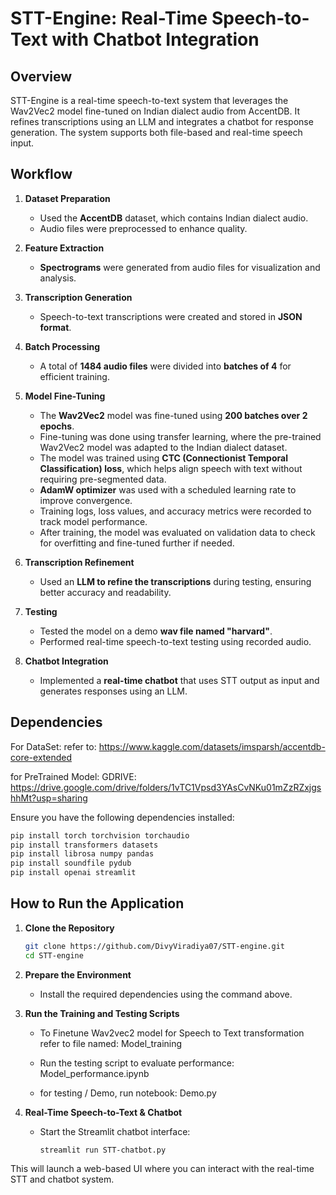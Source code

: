 # STT-Engine: Real-Time Speech-to-Text with Chatbot Integration

## Overview
STT-Engine is a real-time speech-to-text system that leverages the Wav2Vec2 model fine-tuned on Indian dialect audio from AccentDB. It refines transcriptions using an LLM and integrates a chatbot for response generation. The system supports both file-based and real-time speech input.

## Workflow

1. **Dataset Preparation**
   - Used the **AccentDB** dataset, which contains Indian dialect audio.
   - Audio files were preprocessed to enhance quality.

2. **Feature Extraction**
   - **Spectrograms** were generated from audio files for visualization and analysis.

3. **Transcription Generation**
   - Speech-to-text transcriptions were created and stored in **JSON format**.

4. **Batch Processing**
   - A total of **1484 audio files** were divided into **batches of 4** for efficient training.

5. **Model Fine-Tuning**
   - The **Wav2Vec2** model was fine-tuned using **200 batches over 2 epochs**.
   - Fine-tuning was done using transfer learning, where the pre-trained Wav2Vec2 model was adapted to the Indian dialect dataset.
   - The model was trained using **CTC (Connectionist Temporal Classification) loss**, which helps align speech with text without requiring pre-segmented data.
   - **AdamW optimizer** was used with a scheduled learning rate to improve convergence.
   - Training logs, loss values, and accuracy metrics were recorded to track model performance.
   - After training, the model was evaluated on validation data to check for overfitting and fine-tuned further if needed.

6. **Transcription Refinement**
   - Used an **LLM to refine the transcriptions** during testing, ensuring better accuracy and readability.

7. **Testing**
   - Tested the model on a demo **wav file named "harvard"**.
   - Performed real-time speech-to-text testing using recorded audio.

8. **Chatbot Integration**
   - Implemented a **real-time chatbot** that uses STT output as input and generates responses using an LLM.

## Dependencies
For DataSet:
refer to: https://www.kaggle.com/datasets/imsparsh/accentdb-core-extended

for PreTrained Model:
GDRIVE: https://drive.google.com/drive/folders/1vTC1Vpsd3YAsCvNKu01mZzRZxjgshhMt?usp=sharing

Ensure you have the following dependencies installed:

```bash
pip install torch torchvision torchaudio
pip install transformers datasets
pip install librosa numpy pandas
pip install soundfile pydub
pip install openai streamlit
```

## How to Run the Application

1. **Clone the Repository**
   ```bash
   git clone https://github.com/DivyViradiya07/STT-engine.git
   cd STT-engine
   ```

2. **Prepare the Environment**
   - Install the required dependencies using the command above.

3. **Run the Training and Testing Scripts**
   - To Finetune Wav2vec2 model for Speech to Text transformation 
      refer to file named: Model_training
    
   - Run the testing script to evaluate performance: Model_performance.ipynb
   - for testing / Demo, run notebook: Demo.py

4. **Real-Time Speech-to-Text & Chatbot**
   - Start the Streamlit chatbot interface:
     ```bash
     streamlit run STT-chatbot.py
     ```

This will launch a web-based UI where you can interact with the real-time STT and chatbot system.

